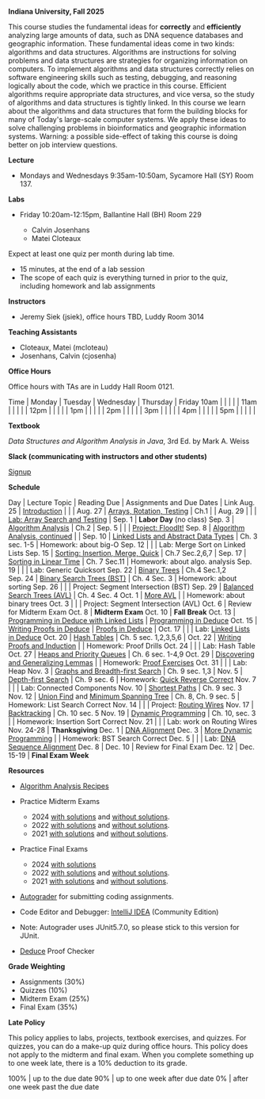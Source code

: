 **Indiana University, Fall 2025**

This course studies the fundamental ideas for **correctly** and
**efficiently** analyzing large amounts of data, such as DNA sequence
databases and geographic information. These fundamental ideas come in
two kinds: algorithms and data structures. Algorithms are instructions
for solving problems and data structures are strategies for organizing
information on computers. To implement algorithms and data structures
correctly relies on software engineering skills such as testing,
debugging, and reasoning logically about the code, which we practice
in this course. Efficient algorithms require appropriate data
structures, and vice versa, so the study of algorithms and data
structures is tightly linked. In this course we learn about the
algorithms and data structures that form the building blocks for many
of Today's large-scale computer systems. We apply these ideas to solve
challenging problems in bioinformatics and geographic information
systems. Warning: a possible side-effect of taking this course is
doing better on job interview questions.

**Lecture**

* Mondays and Wednesdays 9:35am-10:50am, Sycamore Hall (SY) Room 137.

**Labs**

* Friday 10:20am-12:15pm, Ballantine Hall (BH) Room 229

    - Calvin Josenhans
    - Matei Cloteaux

Expect at least one quiz per month during lab time.
* 15 minutes, at the end of a lab session
* The scope of each quiz is everything turned in prior to the quiz, including homework and lab assignments

**Instructors**

* Jeremy Siek (jsiek), office hours TBD, Luddy Room 3014

**Teaching Assistants**

* Cloteaux, Matei (mcloteau)
* Josenhans, Calvin (cjosenha)

**Office Hours**

Office hours with TAs are in Luddy Hall Room 0121.

Time    | Monday            | Tuesday    | Wednesday      | Thursday    | Friday
10am    |             |            |          |             |
11am    |                   |            |                |             | 
12pm    |                   |            |                |             |
1pm     |             |            |  |             | 
2pm     |              |     |                |             |
3pm     |             |     |          |    | 
4pm     |              |     |           |    |
5pm     |                   |            |                |             |



**Textbook**

*Data Structures and Algorithm Analysis in Java*, 3rd Ed. by Mark A. Weiss

**Slack (communicating with instructors and other students)**

[Signup](https://join.slack.com/t/h343datastruc-b0m7918/shared_invite/zt-3aoe8uf3l-Xa8ik1RyD~1SIMi4Z56Afw)

**Schedule**

Day     | Lecture Topic                                             | Reading Due    | Assignments and Due Dates | Link
Aug. 25 | [Introduction](./lectures/introduction.md)                |                |                           |
Aug. 27 | [Arrays, Rotation, Testing](./lectures/array-rotation.md) | Ch.1           |                           |
Aug. 29 |                                                           |                | [Lab: Array Search and Testing](./Search) |
Sep. 1  | **Labor Day** (no class)
Sep. 3  | [Algorithm Analysis](./lectures/algo-analysis.md)         | Ch.2           | 
Sep. 5  |                                                           |                | [Project: FloodIt!](./flood-it)
Sep. 8  | [Algorithm Analysis, continued](./lectures/more-algo-analysis.md)  |       | 
Sep. 10 | [Linked Lists and Abstract Data Types](./lectures/linked-lists.md) | Ch. 3 sec. 1-5 | Homework: about big-O
Sep. 12 |                                                           |                | Lab: Merge Sort on Linked Lists
Sep. 15 | [Sorting: Insertion, Merge, Quick](./lectures/sorting.md) | Ch.7 Sec.2,6,7 | 
Sep. 17 | [Sorting in Linear Time](./lectures/sort-linear.md)       | Ch. 7 Sec.11   | Homework: about algo. analysis
Sep. 19 |                                                           |                | Lab: Generic Quicksort
Sep. 22 | [Binary Trees](./lectures/binary-trees.md)                | Ch.4 Sec.1,2    
Sep. 24 | [Binary Search Trees (BST)](./lectures/binary-search-trees.md) | Ch. 4 Sec. 3 | Homework: about sorting
Sep. 26 |                                                           |                | Project: Segment Intersection (BST)
Sep. 29 | [Balanced Search Trees (AVL)](./lectures/balanced-search-trees.md) | Ch. 4 Sec. 4 
Oct. 1  | [More AVL](./lectures/more-avl-trees.md)                  |                | Homework: about binary trees
Oct. 3  |                                                           |                | Project: Segment Intersection (AVL)
Oct. 6  | Review for Midterm Exam
Oct. 8  | **Midterm Exam**
Oct. 10 | **Fall Break**
Oct. 13 | [Programming in Deduce with Linked Lists](./lectures/deduce-programming.md) | [Programming in Deduce](https://jsiek.github.io/deduce/pages/deduce-programming.html)
Oct. 15 | [Writing Proofs in Deduce](./lectures/deduce-intro-proof.md) | [Proofs in Deduce](https://jsiek.github.io/deduce/pages/deduce-proofs.html) | 
Oct. 17 | | | Lab: [Linked Lists in Deduce](./LabDeduceProg)
Oct. 20 | [Hash Tables](./lectures/hash-tables.md) | Ch. 5 sec. 1,2,3,5,6 |
Oct. 22 | [Writing Proofs and Induction](./lectures/deduce-more-proof.md) |            | Homework: Proof Drills
Oct. 24 | | | Lab: Hash Table
Oct. 27 | [Heaps and Priority Queues](./lectures/heaps.md) | Ch. 6 sec. 1-4,9
Oct. 29 | [Discovering and Generalizing Lemmas](./lectures/RevRev.md) |                | Homework: [Proof Exercises](./ProofExercises.md)
Oct. 31 | | | Lab: Heap
Nov. 3  | [Graphs and Breadth-first Search](./lectures/graphs-bfs.md) | Ch. 9 sec. 1,3 |
Nov. 5  | [Depth-first Search](./lectures/dfs.md)                     | Ch. 9 sec. 6   | Homework: [Quick Reverse Correct](./QuickReverse.md)
Nov. 7  |  | | Lab: Connected Components
Nov. 10 | [Shortest Paths](./lectures/shortest-paths.md)              | Ch. 9 sec. 3
Nov. 12 | [Union Find](./lectures/union-find.md) and [Minimum Spanning Tree](./lectures/minimum-spanning-tree.md) | Ch. 8, Ch. 9 sec. 5 | Homework: List Search Correct
Nov. 14 | | | Project: [Routing Wires](./RoutingWires)
Nov. 17 | [Backtracking](./lectures/backtracking.md)                  | Ch. 10 sec. 5
Nov. 19 | [Dynamic Programming](./lectures/dynamic-programming.md)     | Ch. 10, sec. 3 | | Homework: Insertion Sort Correct
Nov. 21 | | | Lab: work on Routing Wires
Nov. 24-28 | **Thanksgiving**
Dec. 1  | [DNA Alignment](./lectures/DNA-alignment.md)
Dec. 3  | [More Dynamic Programming](./lectures/more-dynamic-programming.md)  | | Homework: BST Search Correct
Dec. 5  | | | Lab: [DNA Sequence Alignment](./DnaAlignment.md)
Dec. 8  |
Dec. 10 | Review for Final Exam
Dec. 12 | 
Dec. 15-19 | **Final Exam Week**

<!--


[Binomial Queues](./lectures/binomial-queues.md) | Ch. 6 sec. 8



[More Proof Techniques, Induction](./lectures/deduce-more-proof.md)      

-->


<!--
Jan. 14 | [Introduction](./lectures/introduction.md)                |              |         |
Jan. 16 | [Arrays, Rotation, Testing](./lectures/array-rotation.md) | Ch. 1        |         |
Jan. 16 or 17 |                                                     |              | [Lab: Array Search and Testing](./Search) | [code](https://autograder.luddy.indiana.edu/web/project/1531), [test](https://autograder.luddy.indiana.edu/web/project/1526)
Jan. 21 | [Algorithm Analysis](./lectures/algo-analysis.md)         | Ch. 2        | Lab Array Search due                      | [code](https://autograder.luddy.indiana.edu/web/project/1531), [test](https://autograder.luddy.indiana.edu/web/project/1526)
Jan. 23 | [Algorithm Analysis, continued](./lectures/more-algo-analysis.md) 
Jan. 23 or 24 |                                                     |              | [Project: FloodIt!](./flood-it) | [code](https://autograder.luddy.indiana.edu/web/project/1509)
Jan. 28 | [Programming in Deduce with Linked Lists](./lectures/deduce-programming.md) | [Programming in Deduce](https://jsiek.github.io/deduce/pages/deduce-programming.html) | Project FloodIt! due | [code](https://autograder.luddy.indiana.edu/web/project/1509)
Jan. 30 | [Writing Proofs in Deduce](./lectures/deduce-intro-proof.md)                                | [Proofs in Deduce](https://jsiek.github.io/deduce/pages/deduce-proofs.html)
Jan. 30 or 31 |                                                     |              | [Lab: Linked Lists in Deduce](./LabDeduceProg) | [code](https://autograder.luddy.indiana.edu/web/project/1614)
Feb. 4  | [Writing Proofs and Induction](./lectures/deduce-more-proof.md) | | Lab Linked Lists in Deduce due
Feb. 6  | [Logical And, Or, Not, and Sets](./lectures/LogicAndSets.md)                        |              |   | 
Feb. 6 or 7 |                                                       |              | [Lab: Proof Exercises](./ProofExercises.md) (Quiz)
Feb. 11 | [Discovering and Generalizing Lemmas](./lectures/RevRev.md)                                            |  | Lab Proof Exercises due | [submit](https://autograder.luddy.indiana.edu/web/project/1623)
Feb. 13 | [Insertion Sort, Merge Sort, Quick Sort](./lectures/sorting.md)                    | Ch.7 Sec. 2,6,7 | 
Feb. 13 or 14 |                                                     |              | [Lab: Quick Reverse Correct](./QuickReverse.md)
Feb. 14 |                                                           |              | 
Feb. 18 | [Interfaces](./lectures/interfaces.md) and [Binary Trees](./lectures/binary-trees.md)                | Ch. 4 Sec. 1-2 | [Lab: Quick Reverse Correct](./QuickReverse.md) due | [submit](https://autograder.luddy.indiana.edu/web/project/1632)
Feb. 20 | [Binary Search Trees](./lectures/binary-search-trees.md)  | Ch. 4 Sec. 3
Feb. 20 or 21 |                                                     |              |  [Lab: Merge Sort](./MergeSort.md) 
Feb. 25 | [Balanced Search Trees (AVL)](./lectures/balanced-search-trees.md) | Ch. 4 Sec. 4 | Lab MergeSort due | [submit](https://autograder.luddy.indiana.edu/web/project/1498)
Feb. 27 | [More AVL](./lectures/more-avl-trees.md)
Feb. 27 or 28 | | | Lab: work on [Project 2: Segment Intersection](./SegmentIntersection.md) | [code](https://autograder.luddy.indiana.edu/web/project/1530), [test](https://autograder.luddy.indiana.edu/web/project/1529)
Feb. 28 | | | [Extra Credit: List Search](./ListSearch.md) | [submit](https://autograder.luddy.indiana.edu/web/project/1635)
March 4 | Code Review: Merge Sort, [Hash Tables](./lectures/hash-tables.md) | Ch. 5 sec. 1,2,3,5,6 |
March 6 | More Hash Tables
March 6 or 7 | | | Lab: finish [Project 2: Segment Intersection](./SegmentIntersection.md) | [code](https://autograder.luddy.indiana.edu/web/project/1530), [test](https://autograder.luddy.indiana.edu/web/project/1529)
March 11 | [Review for Midterm Exam](./lectures/midterm-review.md) |  | Project Segment Intersection due
March 13 | **Midterm Exam** (in class)
March 13 or 14 | | | Lab: [Hash Table](./LabHashTable.md) | [code](https://autograder.luddy.indiana.edu/web/project/1500), [test](https://autograder.luddy.indiana.edu/web/project/1520)
March 17-21 | **Spring Break**
March 25 | [Heaps and Priority Queues](./lectures/heaps.md) | Ch. 6 sec. 1-4,9 | Lab Hash Table due
March 27 | Code Review (Segment Intersection) | 
March 27 or 28 | | | Lab: [Heap](./Heap.md) | [code](https://autograder.luddy.indiana.edu/web/project/1532), [test](https://autograder.luddy.indiana.edu/web/project/1533)
April 1 | [Graphs and Breadth-first Search](./lectures/graphs-bfs.md) | Ch. 9, sec. 1,3 | Lab Heap Due
April 3 | [Depth-first Search](./lectures/dfs.md)                  | Ch. 9 sec. 6
April 3 or 4 |                                                     |              | Lab: [Connected Components](./ConnectedComponents.md) | [code](https://autograder.luddy.indiana.edu/web/project/1516), [test](https://autograder.luddy.indiana.edu/web/project/1519)
April 8 | [Shortest Paths](./lectures/shortest-paths.md)           | Ch. 9 sec. 3 | Lab Connected Components due
April 10 | [Backtracking](./lectures/backtracking.md)                  | Ch. 10 sec. 5
April 10 or 11 | | | Project: [Routing Wires](./RoutingWires) | [code](https://autograder.luddy.indiana.edu/web/project/1518)
April 15 | [Union Find](./lectures/union-find.md) and [Minimum Spanning Tree](./lectures/minimum-spanning-tree.md) | Ch. 8, Ch. 9 sec. 5
April 17 | [Dynamic Programming](./lectures/dynamic-programming.md)     | Ch. 10, sec. 3
April 17 or 18 | | | Project: [Routing Wires](./RoutingWires), cont'd
April 22 | [DNA Alignment](./lectures/DNA-alignment.md) | | Routing Wires due 
April 24 | [More Dynamic Programming](./lectures/more-dynamic-programming.md)
April 24 or 25 | | | Lab: [DNA Sequence Alignment](./DnaAlignment.md) | [code](https://autograder.luddy.indiana.edu/web/project/1513), [test](https://autograder.luddy.indiana.edu/web/project/1525)
April 29 | Code Review (Routing Wires) | | Lab DNA Sequence Alignment due
May 1 | [Review for Final Exam](./lectures/final-review.md)
May 1 or 2 | | | Optional lab for exam review
May 8 | **Final Exam** (in class) 10:20am-12:20pm
-->

**Resources**

* [Algorithm Analysis Recipes](./lectures/analysis-recipes.md)

* Practice Midterm Exams 
  * 2024 [with solutions](./midterm-2024-solns.pdf)
     and [without solutions](./midterm-2024.pdf).
  * 2022 [with solutions](./midterm-a-2022.pdf)
     and [without solutions](./midterm-a-2022-questions.pdf).
  * 2021 [with solutions](./midterm-2021-solns.pdf)
     and [without solutions](./midterm-2021.pdf).

* Practice Final Exams
  * 2024 [with solutions](./final-2024-solns.pdf)
  * 2022 [with solutions](./final-2022-solns.pdf)
     and [without solutions](./final-2022.pdf).
  * 2021 [with solutions](./final-2021-solns.pdf)
     and [without solutions](./final-2021.pdf).

* [Autograder](https://autograder.luddy.indiana.edu/web/course/154) for submitting coding assignments.

* Code Editor and Debugger:
  [IntelliJ IDEA](https://www.jetbrains.com/idea/download) (Community Edition)

* Note: Autograder uses JUnit5.7.0, so please stick to this version for JUnit.

* [Deduce](https://jsiek.github.io/deduce/index.html) Proof Checker

<!--
* Extra [exercises](./Exercises.md) in writing proofs in Deduce.
-->

**Grade Weighting**

* Assignments (30%)
* Quizzes (10%)
* Midterm Exam (25%)
* Final Exam (35%)

**Late Policy**

This policy applies to labs, projects, textbook exercises, and
quizzes.  For quizzes, you can do a make-up quiz during office hours.
This policy does not apply to the midterm and final exam.  When you
complete something up to one week late, there is a 10% deduction to its grade.

100% | up to the due date
90%  | up to one week after due date
0%   | after one week past the due date 

